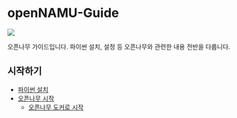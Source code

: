 openNAMU-Guide
====

![](https://avatars0.githubusercontent.com/u/45316888)

오픈나무 가이드입니다.
파이썬 설치, 설정 등 오픈나무와 관련한 내용 전반을 다룹니다.

## 시작하기
 * [파이썬 설치](/articles/ko-kr/install-python.md)
 * [오픈나무 시작](/articles/ko-kr/start-opennamu.md)
   * [오픈나무 도커로 시작](/articles/ko-kr/docker-install.md)